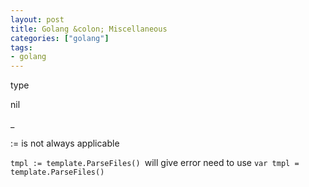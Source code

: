```yaml
---
layout: post
title: Golang &colon; Miscellaneous
categories: ["golang"]
tags:
- golang
---
```



type

nil

_

:= is not always applicable

<code>tmpl := template.ParseFiles() </code>will give error
need to use <code>var tmpl = template.ParseFiles() </code>
